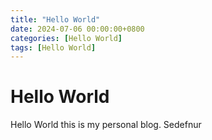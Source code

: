 ```yaml
---
title: "Hello World"
date: 2024-07-06 00:00:00+0800
categories: [Hello World]
tags: [Hello World]
---
```


# Hello World

Hello World this is my personal blog. Sedefnur

